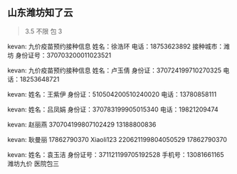 ## 山东潍坊知了云

> 3.5 不限 包 3

kevan:
九价疫苗预约接种信息
姓名：徐浩环
电话：18753623892
接种城市：潍坊
身份证号：370703200011023521

kevan:
九价疫苗预约接种信息
姓名：卢玉倩
身份证：370724199710270325
电话：18253648721

kevan:
姓名：王紫伊
身份证：510504200510240020
电话：13780858111

kevan:
姓名：吕凤娟
身份证：370783199905015340
电话：19821209474

kevan:
赵丽燕 370704199807102429 13188800836

kevan:
耿曼丽
17862790370
Xiaoli123
220621199804050529
17862790370

kevan:
姓名：袁玉洁
身份证号：371121199705192528
手机号：13081661165
潍坊九价 医院包三
